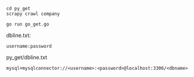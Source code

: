 ```
cd py_get
scrapy crawl company
```

```
go run go_get.go
```

dbline.txt:
```
username:password
```
py_get/dbline.txt
```
mysql+mysqlconnector://<username>:<password>@localhost:3306/<dbname>
```
